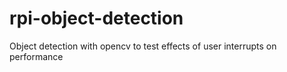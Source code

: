 # rpi-object-detection
Object detection with opencv to test effects of user interrupts on performance
